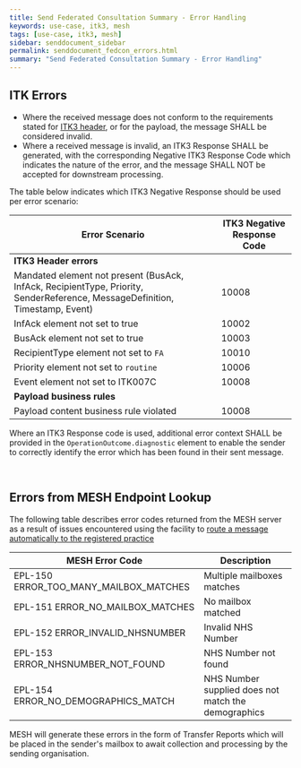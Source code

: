 ```yaml
---
title: Send Federated Consultation Summary - Error Handling
keywords: use-case, itk3, mesh
tags: [use-case, itk3, mesh]
sidebar: senddocument_sidebar
permalink: senddocument_fedcon_errors.html
summary: "Send Federated Consultation Summary - Error Handling"
---
```




## ITK Errors ##

- Where the received message does not conform to the requirements stated for [ITK3 header](senddocument_fedcon_itk3.html), or for the payload, the message SHALL be considered invalid. 
- Where a received message is invalid, an ITK3 Response SHALL be generated, with the corresponding Negative ITK3 Response Code which indicates the nature of the error, and the message SHALL NOT be accepted for downstream processing.

The table below indicates which ITK3 Negative Response should be used per error scenario:

| Error Scenario | ITK3 Negative Response Code |
| -------------- | -----------------------------|
| **ITK3 Header errors** |  |
| Mandated element not present (BusAck, InfAck, RecipientType, Priority, SenderReference, MessageDefinition, Timestamp, Event) |	10008 |
| InfAck element not set to true | 10002 |
| BusAck element not set to true | 10003 |
| RecipientType element not set to `FA` | 10010 |
| Priority element not set to `routine`	| 10006 |
| Event element not set to ITK007C | 10008 |
| **Payload business rules** |
| Payload content business rule violated | 10008 |

Where an ITK3 Response code is used, additional error context SHALL be provided in the `OperationOutcome.diagnostic` element to enable the sender to correctly identify the error which has been found in their sent message.

 
## Errors from MESH Endpoint Lookup ##

The following table describes error codes returned from the MESH server as a result of issues encountered using the facility to [route a message automatically to the registered practice](http://localhost:4006/integration_mesh.html#message-routing-to-registered-practice)

| MESH Error Code | Description |
| --------------- | ----------- |
| EPL-150 ERROR_TOO_MANY_MAILBOX_MATCHES | Multiple mailboxes matches |
| EPL-151 ERROR_NO_MAILBOX_MATCHES | No mailbox matched |
| EPL-152 ERROR_INVALID_NHSNUMBER | Invalid NHS Number |
| EPL-153 ERROR_NHSNUMBER_NOT_FOUND | NHS Number not found |
| EPL-154 ERROR_NO_DEMOGRAPHICS_MATCH |NHS Number supplied does not match the demographics |


MESH will generate these errors in the form of Transfer Reports which will be placed in the sender's mailbox to await collection and processing by the sending organisation.